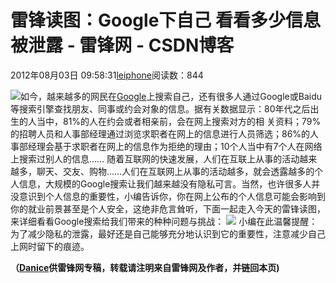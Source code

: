 
# 雷锋读图：Google下自己 看看多少信息被泄露 - 雷锋网 - CSDN博客


2012年08月03日 09:58:31[leiphone](https://me.csdn.net/leiphone)阅读数：844


![](http://www.leiphone.com/wp-content/uploads/2012/08/gogoogleyourself.jpg)如今，越来越多的网民在[Google](http://www.leiphone.com/tag/google)上搜索自己，还有很多人通过Google或Baidu等搜索引擎查找朋友、同事或约会对象的信息。据有关数据显示：80年代之后出生的人当中，81%的人在约会或者相亲前，会在网上搜索对方的相
 关资料；79%的招聘人员和人事部经理通过浏览求职者在网上的信息进行人员筛选；86%的人事部经理会基于求职者在网上的信息作为拒绝的理由；10个人当中有7个人在网络上搜索过别人的信息……
随着互联网的快速发展，人们在互联上从事的活动越来越多，聊天、交友、购物……人们在互联网上从事的活动越多，就会透露越多的个人信息，大规模的Google搜索让我们越来越没有隐私可言。当然，也许很多人并没意识到个人信息的重要性，小编告诉你，你在网上公布的个人信息可能会影响到你的就业前景甚至是个人安全，这绝非危言耸听，下面一起走入今天的雷锋读图，来详细看看Google搜索给我们带来的种种问题与挑战：
![](http://www.leiphone.com/wp-content/uploads/2012/08/Google-Yourself-Challenge1.jpg)
小编在此温馨提醒：为了减少隐私的泄露，最好还是自己能够充分地认识到它的重要性，注意减少自己上网时留下的痕迹。

**（****[Danice](http://www.leiphone.com/author/danice)****供****雷锋网****专稿，转载请注明来自雷锋网及作者，并链回本页)**

